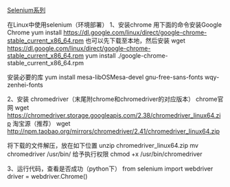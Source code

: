 [Selenium系列](https://www.cnblogs.com/poloyy/category/1680176.html)

在Linux中使用selenium（环境部署）
1、安装chrome
用下面的命令安装Google Chrome
yum install https://dl.google.com/linux/direct/google-chrome-stable_current_x86_64.rpm
也可以先下载至本地，然后安装
wget https://dl.google.com/linux/direct/google-chrome-stable_current_x86_64.rpm
yum install ./google-chrome-stable_current_x86_64.rpm
 
安装必要的库
yum install mesa-libOSMesa-devel gnu-free-sans-fonts wqy-zenhei-fonts
 
2、安装 chromedriver（末尾附chrome和chromedriver的对应版本）
chrome官网
wget https://chromedriver.storage.googleapis.com/2.38/chromedriver_linux64.zip
淘宝源（推荐）
wget http://npm.taobao.org/mirrors/chromedriver/2.41/chromedriver_linux64.zip
 
将下载的文件解压，放在如下位置
unzip chromedriver_linux64.zip
mv chromedriver /usr/bin/
给予执行权限
chmod +x /usr/bin/chromedriver
 
3、运行代码，查看是否成功（python下）
from selenium import webdriver
driver = webdriver.Chrome()